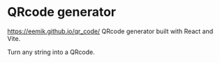 # QRcode generator

https://eemik.github.io/qr_code/
QRcode generator built with React and Vite.

Turn any string into a QRcode.
